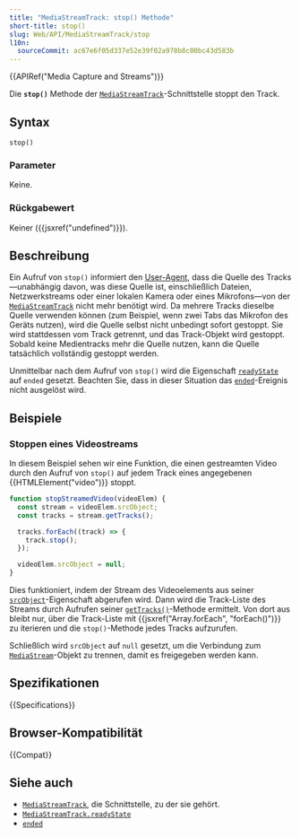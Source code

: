 ```yaml
---
title: "MediaStreamTrack: stop() Methode"
short-title: stop()
slug: Web/API/MediaStreamTrack/stop
l10n:
  sourceCommit: ac67e6f05d337e52e39f02a978b8c00bc43d583b
---
```


{{APIRef("Media Capture and Streams")}}

Die **`stop()`** Methode der [`MediaStreamTrack`](/de/docs/Web/API/MediaStreamTrack)-Schnittstelle stoppt den Track.

## Syntax

```js-nolint
stop()
```

### Parameter

Keine.

### Rückgabewert

Keiner ({{jsxref("undefined")}}).

## Beschreibung

Ein Aufruf von `stop()` informiert den [User-Agent](/de/docs/Glossary/user_agent), dass die Quelle des Tracks—unabhängig davon, was diese Quelle ist, einschließlich Dateien, Netzwerkstreams oder einer lokalen Kamera oder eines Mikrofons—von der [`MediaStreamTrack`](/de/docs/Web/API/MediaStreamTrack) nicht mehr benötigt wird. Da mehrere Tracks dieselbe Quelle verwenden können (zum Beispiel, wenn zwei Tabs das Mikrofon des Geräts nutzen), wird die Quelle selbst nicht unbedingt sofort gestoppt. Sie wird stattdessen vom Track getrennt, und das Track-Objekt wird gestoppt. Sobald keine Medientracks mehr die Quelle nutzen, kann die Quelle tatsächlich vollständig gestoppt werden.

Unmittelbar nach dem Aufruf von `stop()` wird die Eigenschaft [`readyState`](/de/docs/Web/API/MediaStreamTrack/readyState) auf `ended` gesetzt. Beachten Sie, dass in dieser Situation das [`ended`](/de/docs/Web/API/MediaStreamTrack/ended_event)-Ereignis nicht ausgelöst wird.

## Beispiele

### Stoppen eines Videostreams

In diesem Beispiel sehen wir eine Funktion, die einen gestreamten Video durch den Aufruf von `stop()` auf jedem Track eines angegebenen {{HTMLElement("video")}} stoppt.

```js
function stopStreamedVideo(videoElem) {
  const stream = videoElem.srcObject;
  const tracks = stream.getTracks();

  tracks.forEach((track) => {
    track.stop();
  });

  videoElem.srcObject = null;
}
```

Dies funktioniert, indem der Stream des Videoelements aus seiner [`srcObject`](/de/docs/Web/API/HTMLMediaElement/srcObject)-Eigenschaft abgerufen wird. Dann wird die Track-Liste des Streams durch Aufrufen seiner [`getTracks()`](/de/docs/Web/API/MediaStream/getTracks)-Methode ermittelt. Von dort aus bleibt nur, über die Track-Liste mit {{jsxref("Array.forEach", "forEach()")}} zu iterieren und die `stop()`-Methode jedes Tracks aufzurufen.

Schließlich wird `srcObject` auf `null` gesetzt, um die Verbindung zum [`MediaStream`](/de/docs/Web/API/MediaStream)-Objekt zu trennen, damit es freigegeben werden kann.

## Spezifikationen

{{Specifications}}

## Browser-Kompatibilität

{{Compat}}

## Siehe auch

- [`MediaStreamTrack`](/de/docs/Web/API/MediaStreamTrack), die Schnittstelle, zu der sie gehört.
- [`MediaStreamTrack.readyState`](/de/docs/Web/API/MediaStreamTrack/readyState)
- [`ended`](/de/docs/Web/API/MediaStreamTrack/ended_event)
